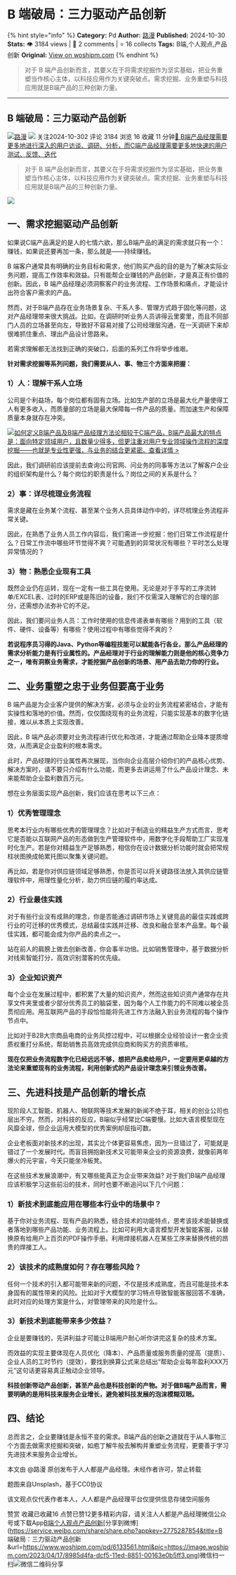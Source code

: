 # B 端破局：三力驱动产品创新
{% hint style="info" %}
**Category:** Pd
**Author:** [路漫](https://www.woshipm.com/u/1009751)
**Published:** 2024-10-30  
**Stats:** 👁️ 3184 views | 💬 2 comments | ⭐ 16 collects
**Tags:** B端,个人观点,产品创新
**Original:** [View on woshipm.com](https://www.woshipm.com/pd/6133561.html)
{% endhint %}
> 对于 B 端产品创新而言，其要义在于将需求挖掘作为坚实基础，把业务重塑当作核心主体，以科技应用作为关键突破点。需求挖掘、业务重塑与科技应用就是B端产品的三种创新力量。

---

## B 端破局：三力驱动产品创新

[![](https://image.woshipm.com/wp-files/2021/02/pzMTnXxQEtR4lqt6ntDe.jpg!/both/72x72)](https://www.woshipm.com/u/1009751)[路漫](https://www.woshipm.com/u/1009751) ![](https://static.woshipm.com/tag/1101_1@2x.png) 关注2024-10-302 评论 3184 浏览 16 收藏 11 分钟[🔗 B端产品经理需要更多地进行深入的用户访谈、调研、分析，而C端产品经理需要更多地快速的用户测试、反馈、迭代](https://ke.qidianla.com/courses/bcpm)

> 对于 B 端产品创新而言，其要义在于将需求挖掘作为坚实基础，把业务重塑当作核心主体，以科技应用作为关键突破点。需求挖掘、业务重塑与科技应用就是B端产品的三种创新力量。

![](https://image.woshipm.com/2023/04/17/8985d4fa-dcf5-11ed-8851-00163e0b5ff3.png)

## 一、需求挖掘驱动产品创新

如果说C端产品满足的是人的七情六欲，那么B端产品的满足的需求就只有一个：赚钱，如果说还要再加一条，那么就是——持续赚钱。

B 端客户通常具有明确的业务目标和需求，他们购买产品的目的是为了解决实际业务问题，提高工作效率和效益。只有能帮企业赚钱的产品创新，才是真正有价值的创新。因此，B 端产品经理必须洞察客户的业务流程、工作场景和痛点，才能设计出符合客户需求的产品。

然而，对于B端产品存在业务场景复杂、干系人多、管理方式趋于固化等问题，这对产品经理带来很大挑战。比如，在调研时听业务人员讲得云里雾里，而且不同部门人员的立场甚至向左，导致好不容易对接了公司经理层沟通，在一天调研下来却很难抓住重点、理出产品设计思路来。

若需求理解都无法找到正确的突破口，后面的系列工作将举步维艰。

**针对需求挖掘等系列问题，我们需要从人、事、物三个方面来把握：**

### 1）人：理解干系人立场

公司是个利益场，每个岗位都有固有立场。比如生产部的立场是最大化产量使得工人有更多收入，而质量部的立场是最大保障每一件产品的质量。而加速生产和保障质量本身就存在冲突。

[![](https://image.woshipm.com/2023/08/02/72b77e4e-30e3-11ee-88e7-00163e0b5ff3.png)如何定义B端产品及B端产品经理方法论相较于C端产品，B端产品最大的特点是：面向特定领域用户，且数量少得多，但更注重对用户专业领域操作流程的深度挖掘——也就是专业性更强，与业务的结合更紧密。查看详情 >](https://ke.qidianla.com/courses/bcpm)

因此，我们调研前应该提前去查询公司官网、问业务的同事等方法以了解客户企业的组织架构是什么？每个岗位的职责是什么？岗位之间的关系是什么？

### 2）事：详尽梳理业务流程

需求是藏在业务某个流程、甚至某个业务人员具体动作中的，详尽梳理业务流程非常关键。

因此，在熟悉了业务人员工作内容后，我们需进一步挖掘：他们日常工作流程是什么？日常工作流中哪些环节觉得不爽？可能遇到的异常状况有哪些？平时怎么处理异常情况的？

### 3）物：熟悉企业现有工具

既然企业仍在运转，现在一定有一些工具在使用。无论是对于手写的工序流转单/EXCEL表、过时的ERP或是陈旧的设备，我们不仅需深入理解它的合理的部分，还需想办法弥补它的不足。

因此，我们要问业务人员：工作时使用的信息传递表单有哪些？用到的工具（软件、硬件、设备等）有哪些？使用过程中有哪些觉得不爽的？

**若说程序员习得的Java、Python等编程技能可以赋能各行各业，那么产品经理的需求分析能力是有行业属性的。产品经理对于行业的理解能力则是他的核心竞争力之一，唯有洞察业务需求，才能挖掘产品创新的场景、用产品去助力你的行业。**

## 二、业务重塑之忠于业务但要高于业务

B 端产品是为企业客户提供的解决方案，必须与企业的业务流程紧密结合，才能有实操性和落地的价值。然而，仅仅围绕现有的业务流程，只能实现基本的数字化链接，难以从本质上实现改善。

因此，B 端产品必须要对业务流程进行优化和改进，才能通过帮助企业降本提质增效，从而满足企业盈利的根本需求。

此时，产品经理的行业属性再次展现，当你向企业高层介绍你们的产品核心优势、解决方案时，请不要只介绍有什么功能，而更多去讲运用了什么产品设计理念、未来能帮助企业盈利数百万元。

想在业务层面实现产品创新，我们应该在思考以下三点：

### 1）优秀管理理念

思考本行业内有哪些优秀的管理理念？比如对于制造业的精益生产方式而言，思考它是否能以互联网产品的形态做到生产管理软件中，用数字化手段帮助工厂实现准时化生产。若是你对精益生产足够熟悉，相信你在设计数据分析功能时就会把常规柱状图换成帕累托图以聚集关键问题。

再比如，若是你对供应链领域足够熟悉，你是否可以将关键路径法放入其供应链管理软件中，用理性量化分析，助力供应链的履约率达成。

### 2）行业最佳实践

对于有些行业没有成熟的理念，你是否能通过调研市场上关键竞品的最佳实践或跨行业的可迁移的优秀模式，总结最佳实践并迁移、改良和融合至本产品里。每个最佳实践，都可能会成为你产品的卖点之一。

站在前人的肩膀上做去创新改善，你会事半功倍。比如销售管理中，基于数据分析对线索智能打分，高效识别潜客的优先级。

### 3）企业知识资产

每个企业在发展过程中，都积累了大量的知识资产，然而这些知识资产通常存在共享文件夹里或者少部分优秀员工的脑袋里，因为每个人工作能力的不同难以被全员贯彻应用。用互联网产品的手段恰恰能将先进工作方法融入到业务流程的每个操作节点中。

比如对于B2B大宗商品电商的业务风控过程中，可以根据企业经验设计一套企业资质权重打分系统，帮助销售员高效完成供应商和购买方的资质审核。

**现在仅把业务流程数字化已经远远不够，想把产品卖给用户，一定要用更卓越的方法论来重塑现有的业务流程，利用创新式的产品设计理念来引领业务改善。**

## 三、先进科技是产品创新的增长点

现阶段人工智能、机器人、物联网等技术发展的新闻不绝于耳，相关的创业公司也层出不穷。然而，对科技的反应，B端似乎经常比C端要慢。比如大语言模型现在风靡全球，但企业运用大模型的优秀案例却屈指可数。

企业老板面对新技术的出现，其实比个体更容易焦虑，因为一旦错过了，可能就是错过了一个发展时代。而盲目拥抱新技术又可能带来企业的资源浪费，就像前两年爆火的元宇宙，今天只能坐冷板凳。

在这些技术发展浪潮中，有又哪些能真正为企业带来效益? 对于我们B端产品经理应该积极学习这些前沿的技术，同时也要不断追问以下几个问题：

### 1）新技术到底能应用在哪些本行业中的场景中？

基于你对业务流程、现有产品的熟悉，结合技术的功能特点，思考该技术能替换或者落地到哪些产品功能、业务流程上。比如可利用大语言模型开发智能客服，以替换原有给用户上百页的PDF操作手册。利用焊接机器人在某些工序来替换传统的昂贵的焊接工人。

### 2）该技术的成熟度如何？存在哪些风险？

任何一个技术的引入都可能带来新的问题，不仅是技术成熟度，而且可能是技术本身固有的属性带来的风险。比如对于大模型的学习特点导致智能客服回答不准确，此时对应的处理方案是什么，对管理带来的风险是什么。

### 3）新技术到底能带来多少效益？

企业是要赚钱的，先讲利益才可能让B端用户耐心听你讲完这复杂的技术方案。

而效益的实现主要体现在人员优化（降本）、产品质量或服务质量的提高（提质）、企业人员的工时节约（提效），要找到换算公式来总结出“帮助企业每年盈利XXX万元”这句话更容易真正触动企业领导。

**科技创新带动产品创新，甚至产品也是科技创新的产物。对于做B端产品而言，需要明确的是用科技来服务企业增长，避免被科技发展的泡沫模糊双眼。**

## 四、结论

总而言之，企业要赚钱是永恒不变的需求。B端产品的创新之道就在于从人事物三个方面去做需求挖掘和突破，如庖丁解牛般去解构并重塑业务流程，更要善于学习先进技术来服务企业增长。

本文由 @路漫 原创发布于人人都是产品经理。未经作者许可，禁止转载

题图来自Unsplash，基于CC0协议

该文观点仅代表作者本人，人人都是产品经理平台仅提供信息存储空间服务

赞赏 收藏已收藏16 点赞已赞12更多精彩内容，请关注人人都是产品经理微信公众号或下载App[B端](https://www.woshipm.com/tag/b%e7%ab%af)[个人观点](https://www.woshipm.com/tag/%e4%b8%aa%e4%ba%ba%e8%a7%82%e7%82%b9)[产品创新](https://www.woshipm.com/tag/%e4%ba%a7%e5%93%81%e5%88%9b%e6%96%b0)[分享到微博](https://service.weibo.com/share/share.php?appkey=2775287854&title=B 端破局：三力驱动产品创新&url=https://www.woshipm.com/pd/6133561.html&pic=https://image.woshipm.com/2023/04/17/8985d4fa-dcf5-11ed-8851-00163e0b5ff3.png)微信扫一扫![微信二维码](https://api.pwmqr.com/qrcode/create/?url=https://www.woshipm.com/pd/6133561.html)分享